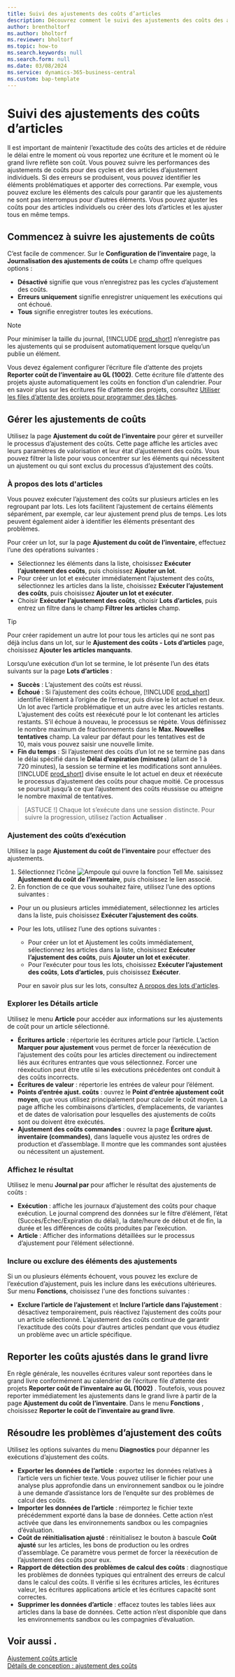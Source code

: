 ```yaml
---
title: Suivi des ajustements des coûts d’articles
description: Découvrez comment le suivi des ajustements des coûts des articles peut vous aider à maintenir l’exactitude de vos données sur les coûts des articles.
author: brentholtorf
ms.author: bholtorf
ms.reviewer: bholtorf
ms.topic: how-to
ms.search.keywords: null
ms.search.form: null
ms.date: 03/08/2024
ms.service: dynamics-365-business-central
ms.custom: bap-template
---
```


# Suivi des ajustements des coûts d’articles

Il est important de maintenir l’exactitude des coûts des articles et de réduire le délai entre le moment où vous reportez une écriture et le moment où le grand livre reflète son coût. Vous pouvez suivre les performances des ajustements de coûts pour des cycles et des articles d’ajustement individuels. Si des erreurs se produisent, vous pouvez identifier les éléments problématiques et apporter des corrections. Par exemple, vous pouvez exclure les éléments des calculs pour garantir que les ajustements ne sont pas interrompus pour d’autres éléments. Vous pouvez ajuster les coûts pour des articles individuels ou créer des lots d’articles et les ajuster tous en même temps.

## Commencez à suivre les ajustements de coûts

C’est facile de commencer. Sur le **Configuration de l’inventaire** page, la **Journalisation des ajustements de coûts** Le champ offre quelques options :

* **Désactivé** signifie que vous n’enregistrez pas les cycles d’ajustement des coûts.
* **Erreurs uniquement** signifie enregistrer uniquement les exécutions qui ont échoué.
* **Tous** signifie enregistrer toutes les exécutions.

> [!NOTE]
> Pour minimiser la taille du journal, [!INCLUDE [prod_short](includes/prod_short.md)] n’enregistre pas les ajustements qui se produisent automatiquement lorsque quelqu’un publie un élément.

Vous devez également configurer l’écriture file d’attente des projets **Reporter coût de l’inventaire au GL (1002)**. Cette écriture file d’attente des projets ajuste automatiquement les coûts en fonction d’un calendrier. Pour en savoir plus sur les écritures file d’attente des projets, consultez [Utiliser les files d’attente des projets pour programmer des tâches](admin-job-queues-schedule-tasks.md).

## Gérer les ajustements de coûts

Utilisez la page **Ajustement du coût de l’inventaire** pour gérer et surveiller le processus d’ajustement des coûts. Cette page affiche les articles avec leurs paramètres de valorisation et leur état d’ajustement des coûts. Vous pouvez filtrer la liste pour vous concentrer sur les éléments qui nécessitent un ajustement ou qui sont exclus du processus d’ajustement des coûts.

### À propos des lots d'articles

Vous pouvez exécuter l’ajustement des coûts sur plusieurs articles en les regroupant par lots. Les lots facilitent l’ajustement de certains éléments séparément, par exemple, car leur ajustement prend plus de temps. Les lots peuvent également aider à identifier les éléments présentant des problèmes.

Pour créer un lot, sur la page **Ajustement du coût de l’inventaire**, effectuez l’une des opérations suivantes :

* Sélectionnez les éléments dans la liste, choisissez **Exécuter l’ajustement des coûts**, puis choisissez **Ajouter un lot**.
* Pour créer un lot et exécuter immédiatement l’ajustement des coûts, sélectionnez les articles dans la liste, choisissez **Exécuter l’ajustement des coûts**, puis choisissez **Ajouter un lot et exécuter**.
* Choisir **Exécuter l’ajustement des coûts**, choisir **Lots d’articles**, puis entrez un filtre dans le champ **Filtrer les articles** champ.
  
> [!TIP]
> Pour créer rapidement un autre lot pour tous les articles qui ne sont pas déjà inclus dans un lot, sur le **Ajustement des coûts - Lots d’articles** page, choisissez **Ajouter les articles manquants**.

Lorsqu’une exécution d’un lot se termine, le lot présente l’un des états suivants sur la page **Lots d’articles** :

* **Succès** : L’ajustement des coûts est réussi.
* **Échoué** : Si l’ajustement des coûts échoue, [!INCLUDE [prod_short](includes/prod_short.md)] identifie l’élément à l’origine de l’erreur, puis divise le lot actuel en deux. Un lot avec l’article problématique et un autre avec les articles restants. L’ajustement des coûts est réexécuté pour le lot contenant les articles restants. S’il échoue à nouveau, le processus se répète. Vous définissez le nombre maximum de fractionnements dans le **Max. Nouvelles tentatives** champ. La valeur par défaut pour les tentatives est de 10, mais vous pouvez saisir une nouvelle limite.
* **Fin du temps** : Si l’ajustement des coûts d’un lot ne se termine pas dans le délai spécifié dans le **Délai d’expiration (minutes)** (allant de 1 à 720 minutes), la session se termine et les modifications sont annulées. [!INCLUDE [prod_short](includes/prod_short.md)] divise ensuite le lot actuel en deux et réexécute le processus d’ajustement des coûts pour chaque moitié. Ce processus se poursuit jusqu’à ce que l’ajustement des coûts réussisse ou atteigne le nombre maximal de tentatives.

> [ASTUCE !] Chaque lot s’exécute dans une session distincte. Pour suivre la progression, utilisez l’action **Actualiser** .

### Ajustement des coûts d’exécution

Utilisez la page **Ajustement du coût de l’inventaire** pour effectuer des ajustements.

1. Sélectionnez l’icône ![Ampoule qui ouvre la fonction Tell Me.](media/ui-search/search_small.png "Dites-moi ce que vous voulez faire") saisissez **Ajustement du coût de l’inventaire**, puis choisissez le lien associé.
1. En fonction de ce que vous souhaitez faire, utilisez l’une des options suivantes :

  * Pour un ou plusieurs articles immédiatement, sélectionnez les articles dans la liste, puis choisissez **Exécuter l’ajustement des coûts**.
  * Pour les lots, utilisez l’une des options suivantes :

    * Pour créer un lot et Ajustement les coûts immédiatement, sélectionnez les articles dans la liste, choisissez **Exécuter l’ajustement des coûts**, puis **Ajouter un lot et exécuter**.
    * Pour l’exécuter pour tous les lots, choisissez **Exécuter l’ajustement des coûts**, **Lots d’articles**, puis choisissez **Exécuter**.
    
    Pour en savoir plus sur les lots, consultez [A propos des lots d'articles](#about-item-batches).

### Explorer les Détails article

Utilisez le menu **Article** pour accéder aux informations sur les ajustements de coût pour un article sélectionné.

* **Écritures article** : répertorie les écritures article pour l’article. L’action **Marquer pour ajustement** vous permet de forcer la réexécution de l’ajustement des coûts pour les articles directement ou indirectement liés aux écritures entrantes que vous sélectionnez. Forcer une réexécution peut être utile si les exécutions précédentes ont conduit à des coûts incorrects.
* **Écritures de valeur** : répertorie les entrées de valeur pour l’élément.
* **Points d’entrée ajust. coûts** : ouvrez le **Point d’entrée ajustement coût moyen**, que vous utilisez principalement pour calculer le coût moyen. La page affiche les combinaisons d’articles, d’emplacements, de variantes et de dates de valorisation pour lesquelles des ajustements de coûts sont ou doivent être exécutés.
* **Ajustement des coûts commandes** : ouvrez la page **Écriture ajust. inventaire (commandes)**, dans laquelle vous ajustez les ordres de production et d’assemblage. Il montre que les commandes sont ajustées ou nécessitent un ajustement.

### Affichez le résultat

Utilisez le menu **Journal par** pour afficher le résultat des ajustements de coûts :

* **Exécution** : affiche les journaux d’ajustement des coûts pour chaque exécution. Le journal comprend des données sur le filtre d’élément, l’état (Succès/Échec/Expiration du délai), la date/heure de début et de fin, la durée et les différences de coûts produites par l’exécution.
* **Article** : Afficher des informations détaillées sur le processus d’ajustement pour l’élément sélectionné.

### Inclure ou exclure des éléments des ajustements

Si un ou plusieurs éléments échouent, vous pouvez les exclure de l’exécution d’ajustement, puis les inclure dans les exécutions ultérieures. Sur menu **Fonctions**, choisissez l'une des fonctions suivantes :

* **Exclure l’article de l’ajustement** et **Inclure l’article dans l’ajustement** : désactivez temporairement, puis réactivez l’ajustement des coûts pour un article sélectionné. L’ajustement des coûts continue de garantir l’exactitude des coûts pour d’autres articles pendant que vous étudiez un problème avec un article spécifique.

## Reporter les coûts ajustés dans le grand livre

En règle générale, les nouvelles écritures valeur sont reportées dans le grand livre conformément au calendrier de l’écriture file d’attente des projets **Reporter coût de l’inventaire au GL (1002)** . Toutefois, vous pouvez reporter immédiatement les ajustements dans le grand livre à partir de la page **Ajustement du coût de l’inventaire**. Dans le menu **Fonctions** , choisissez **Reporter le coût de l’inventaire au grand livre**.

## Résoudre les problèmes d’ajustement des coûts

Utilisez les options suivantes du menu **Diagnostics** pour dépanner les exécutions d’ajustement des coûts.

* **Exporter les données de l’article** : exportez les données relatives à l’article vers un fichier texte. Vous pouvez utiliser le fichier pour une analyse plus approfondie dans un environnement sandbox ou le joindre à une demande d’assistance lors de l’enquête sur des problèmes de calcul des coûts.
* **Importer les données de l’article** : réimportez le fichier texte précédemment exporté dans la base de données. Cette action n’est activée que dans les environnements sandbox ou les compagnies d’évaluation.
* **Coût de réinitialisation ajusté** : réinitialisez le bouton à bascule **Coût ajusté** sur les articles, les bons de production ou les ordres d’assemblage. Ce paramètre vous permet de forcer la réexécution de l’ajustement des coûts pour eux.
* **Rapport de détection des problèmes de calcul des coûts** : diagnostique les problèmes de données typiques qui entraînent des erreurs de calcul dans le calcul des coûts. Il vérifie si les écritures articles, les écritures valeur, les écritures applications article et les écritures capacité sont correctes.
* **Supprimer les données d’article** : effacez toutes les tables liées aux articles dans la base de données. Cette action n’est disponible que dans les environnements sandbox ou les compagnies d’évaluation.

## Voir aussi .

[Ajustement coûts article](inventory-how-adjust-item-costs.md)  
[Détails de conception : ajustement des coûts](design-details-cost-adjustment.md)  

